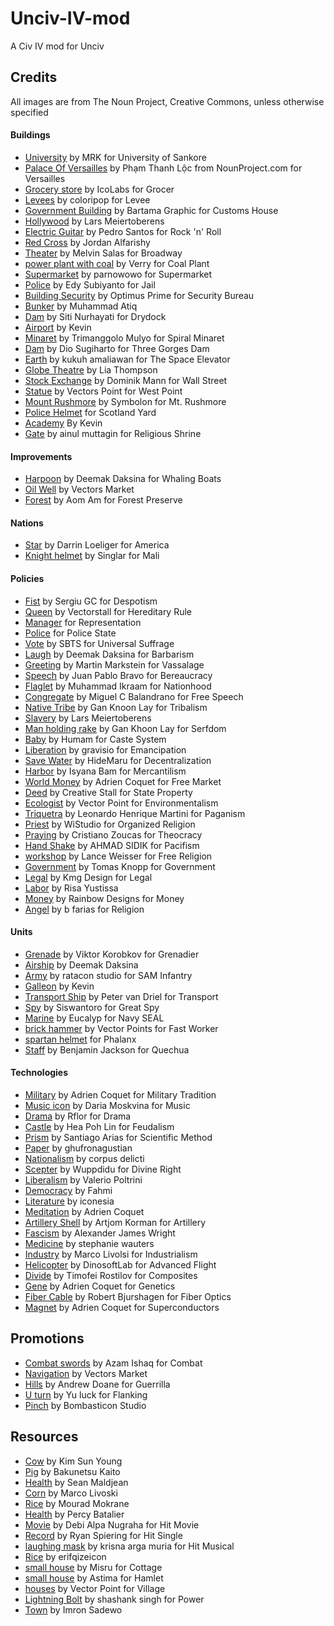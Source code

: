 # Unciv-IV-mod

A Civ IV mod for Unciv


## Credits

All images are from The Noun Project, Creative Commons, unless otherwise specified

#### Buildings

- [University](https://thenounproject.com/icon/university-2908697/) by MRK for University of Sankore
- [Palace Of Versailles](https://thenounproject.com/icon/palace-of-versailles-2322278/) by Phạm Thanh Lộc from NounProject.com for Versailles
- [Grocery store](https://thenounproject.com/icon/grocery-store-4116484/) by IcoLabs for Grocer
- [Levees](https://thenounproject.com/icon/levees-2381597/) by coloripop for Levee
- [Government Building](https://thenounproject.com/icon/government-building-3779751/) by Bartama Graphic for Customs House
- [Hollywood](https://thenounproject.com/icon/hollywood-4281633/) by Lars Meiertoberens
- [Electric Guitar](https://thenounproject.com/icon/electric-guitar-1029522/) by Pedro Santos for Rock 'n' Roll
- [Red Cross](https://thenounproject.com/icon/red-cross-2392034/) by Jordan Alfarishy
- [Theater](https://thenounproject.com/icon/theater-3402158/) by Melvin Salas for Broadway
- [power plant with coal](https://thenounproject.com/icon/power-plant-with-coal-2403687/) by Verry for Coal Plant
- [Supermarket](https://thenounproject.com/icon/supermarket-6441161/) by parnowowo for Supermarket
- [Police](https://thenounproject.com/icon/police-7253740/) by Edy Subiyanto for Jail
- [Building Security](https://thenounproject.com/icon/building-security-1265138/) by Optimus Prime for Security Bureau
- [Bunker](https://thenounproject.com/icon/bunker-4991310/) by Muhammad Atiq
- [Dam](https://thenounproject.com/icon/dam-6895261/) by Siti Nurhayati for Drydock
- [Airport](https://thenounproject.com/icon/airport-5053344/) by Kevin
- [Minaret](https://thenounproject.com/icon/minaret-6723549/) by Trimanggolo Mulyo for Spiral Minaret
- [Dam](https://thenounproject.com/icon/dam-5133225/) by Dio Sugiharto for Three Gorges Dam
- [Earth](https://thenounproject.com/icon/earth-7074085/) by kukuh amaliawan for The Space Elevator
- [Globe Theatre](https://thenounproject.com/icon/globe-theatre-5286089/) by Lia Thompson
- [Stock Exchange](https://thenounproject.com/icon/stock-exchange-4573376/) by Dominik Mann for Wall Street
- [Statue](https://thenounproject.com/icon/statue-3243817/) by Vectors Point for West Point
- [Mount Rushmore](https://thenounproject.com/icon/mount-rushmore-3263592/) by Symbolon for Mt. Rushmore
- [Police Helmet](https://thenounproject.com/icon/police-helmet-4781/) for Scotland Yard
- [Academy](https://thenounproject.com/icon/academy-3890710/) By Kevin
- [Gate](https://thenounproject.com/icon/gate-6325375/) by ainul muttagin for Religious Shrine

#### Improvements

- [Harpoon](https://thenounproject.com/icon/harpoon-2152678/) by Deemak Daksina for Whaling Boats
- [Oil Well](https://thenounproject.com/icon/oil-well-2052285/) by Vectors Market
- [Forest](https://thenounproject.com/icon/forest-1335311/) by Aom Am for Forest Preserve

#### Nations

- [Star](https://thenounproject.com/icon/star-1088688/) by Darrin Loeliger for America
- [Knight helmet](https://thenounproject.com/icon/knight-helmet-5567331/) by Singlar for Mali

#### Policies

- [Fist](https://thenounproject.com/icon/fist-4850268/) by Sergiu GC for Despotism
- [Queen](https://thenounproject.com/icon/queen-6741374/) by Vectorstall for Hereditary Rule
- [Manager](https://thenounproject.com/icon/manager-305963/) for Representation
- [Police](https://thenounproject.com/icon/police-6885005/) for Police State
- [Vote](https://thenounproject.com/icon/vote-4045417/) by SBTS for Universal Suffrage
- [Laugh](https://thenounproject.com/icon/laugh-1391896/) by Deemak Daksina for Barbarism
- [Greeting](https://thenounproject.com/icon/greeting-1231357/) by Martin Markstein for Vassalage
- [Speech](https://thenounproject.com/icon/speech-16988/) by Juan Pablo Bravo for Bereaucracy
- [Flaglet](https://thenounproject.com/icon/flaglet-5253087/) by Muhammad Ikraam for Nationhood
- [Congregate](https://thenounproject.com/icon/congregate-3904885/) by Miguel C Balandrano for Free Speech
- [Native Tribe](https://thenounproject.com/icon/native-tribe-2741474/) by Gan Knoon Lay for Tribalism
- [Slavery](https://thenounproject.com/icon/slavery-6567062/) by Lars Meiertoberens
- [Man holding rake](https://thenounproject.com/icon/man-holding-rake-1930605/) by Gan Khoon Lay for Serfdom
- [Baby](https://thenounproject.com/icon/baby-6996109/) by Humam for Caste System
- [Liberation](https://thenounproject.com/icon/liberation-6991837/) by gravisio for Emancipation
- [Save Water](https://thenounproject.com/icon/save-water-7116194/) by HideMaru for Decentralization
- [Harbor](https://thenounproject.com/icon/harbor-7230954/) by Isyana Bam for Mercantilism
- [World Money](https://thenounproject.com/icon/money-world-4311189/) by Adrien Coquet for Free Market
- [Deed](https://thenounproject.com/icon/deed-144730/) by Creative Stall for State Property
- [Ecologist](https://thenounproject.com/icon/ecologist-3261621/) by Vector Point for Environmentalism
- [Triquetra](https://thenounproject.com/icon/triquetra-6869784/) by Leonardo Henrique Martini for Paganism
- [Priest](https://thenounproject.com/icon/priest-2532144/) by WiStudio for Organized Religion
- [Praying](https://thenounproject.com/icon/praying-458075/) by Cristiano Zoucas for Theocracy
- [Hand Shake](https://thenounproject.com/icon/hand-shake-5141232/) by AHMAD SIDIK for Pacifism
- [workshop](https://thenounproject.com/icon/worship-29775/) by Lance Weisser for Free Religion
- [Government](https://thenounproject.com/icon/government-2129596/) by Tomas Knopp for Government
- [Legal](https://thenounproject.com/icon/legal-7222235/) by Kmg Design for Legal
- [Labor](https://thenounproject.com/icon/labor-7229005/) by Risa Yustissa
- [Money](https://thenounproject.com/icon/money-3134074/) by Rainbow Designs for Money
- [Angel](https://thenounproject.com/icon/angel-2925166/) by b farias for Religion

#### Units

- [Grenade](https://thenounproject.com/icon/grenade-1082454/) by Viktor Korobkov for Grenadier
- [Airship](https://thenounproject.com/icon/airship-1696860/) by Deemak Daksina
- [Army](https://thenounproject.com/icon/army-4782867/) by ratacon studio for SAM Infantry
- [Galleon](https://thenounproject.com/icon/galleon-ship-3890873/) by Kevin
- [Transport Ship](https://thenounproject.com/icon/transport-ship-1474559/) by Peter van Driel for Transport
- [Spy](https://thenounproject.com/icon/spy-6823184/) by Siswantoro for Great Spy
- [Marine](https://thenounproject.com/icon/marine-3048391/) by Eucalyp for Navy SEAL
- [brick hammer](https://thenounproject.com/icon/brick-hammer-3147245/) by Vector Points for Fast Worker
- [spartan helmet](https://thenounproject.com/icon/spartan-helmet-4588854/) for Phalanx
- [Staff](https://thenounproject.com/icon/staff-3653184/) by Benjamin Jackson for Quechua

#### Technologies

- [Military](https://thenounproject.com/icon/military-3969040/) by Adrien Coquet for Military Tradition
- [Music icon](https://thenounproject.com/icon/music-1735591/) by Daria Moskvina for Music
- [Drama](https://thenounproject.com/icon/theatre-drama-1131937/) by Rflor for Drama
- [Castle](https://thenounproject.com/icon/castle-668057/) by Hea Poh Lin for Feudalism
- [Prism](https://thenounproject.com/icon/prism-17108/) by Santiago Arias for Scientific Method
- [Paper](https://thenounproject.com/icon/paper-4574286/) by ghufronagustian
- [Nationalism](https://thenounproject.com/icon/nationalism-3098507/) by corpus delicti
- [Scepter](https://thenounproject.com/icon/scepter-4431536/) by Wuppdidu for Divine Right
- [Liberalism](https://thenounproject.com/icon/liberalism-1528359/) by Valerio Poltrini
- [Democracy](https://thenounproject.com/icon/democracy-2680240/) by Fahmi
- [Literature](https://thenounproject.com/icon/literature-1433796/) by iconesia
- [Meditation](https://thenounproject.com/icon/meditation-2821197/) by Adrien Coquet
- [Artillery Shell](https://thenounproject.com/icon/artillery-shell-827138/) by Artjom Korman for Artillery
- [Fascism](https://thenounproject.com/icon/fascism-59303/) by Alexander James Wright
- [Medicine](https://thenounproject.com/icon/medicine-11372/) by stephanie wauters
- [Industry](https://thenounproject.com/icon/industry-1608799/) by Marco Livolsi for Industrialism
- [Helicopter](https://thenounproject.com/icon/helicopter-1086351/) by DinosoftLab for Advanced Flight
- [Divide](https://thenounproject.com/icon/divide-1953996/) by Timofei Rostilov for Composites
- [Gene](https://thenounproject.com/icon/gene-4374639/) by Adrien Coquet for Genetics
- [Fiber Cable](https://thenounproject.com/icon/fiber-cable-904029/) by Robert Bjurshagen for Fiber Optics
- [Magnet](https://thenounproject.com/icon/magnet-2366943/) by Adrien Coquet for Superconductors

## Promotions

- [Combat swords](https://thenounproject.com/icon/combat-swords-3310797/) by Azam Ishaq for Combat
- [Navigation](https://thenounproject.com/icon/navigation-1198606/) by Vectors Market
- [Hills](https://thenounproject.com/icon/hills-1229071/) by Andrew Doane for Guerrilla
- [U turn](https://thenounproject.com/icon/u-turn-472952/) by Yu luck for Flanking
- [Pinch](https://thenounproject.com/icon/pinch-2583431/) by Bombasticon Studio

## Resources

- [Cow](https://thenounproject.com/icon/cow-7234416/) by Kim Sun Young
- [Pig](https://thenounproject.com/icon/pig-1021476/) by Bakunetsu Kaito
- [Health](https://thenounproject.com/icon/health-1035603/) by Sean Maldjean
- [Corn](https://thenounproject.com/icon/corn-1608785/) by Marco Livoski
- [Rice](https://thenounproject.com/icon/rice-102154/) by Mourad Mokrane
- [Health](https://thenounproject.com/icon/health-72938/) by Percy Batalier
- [Movie](https://thenounproject.com/icon/movie-7103438/) by Debi Alpa Nugraha for Hit Movie
- [Record](https://thenounproject.com/icon/record-119043/) by Ryan Spiering for Hit Single
- [laughing mask](https://thenounproject.com/icon/laughing-mask-7233313/) by krisna arga muria for Hit Musical
- [Rice](https://thenounproject.com/icon/rice-6096366/) by erifqizeicon
- [small house](https://thenounproject.com/icon/small-house-5829947/) by Misru for Cottage
- [small house](https://thenounproject.com/icon/small-house-5826677/) by Astima for Hamlet
- [houses](https://thenounproject.com/icon/houses-3313083/) by Vector Point for Village
- [Lightning Bolt](https://thenounproject.com/icon/lightning-bolt-258503/) by shashank singh for Power
- [Town](https://thenounproject.com/icon/town-6621680/) by Imron Sadewo
